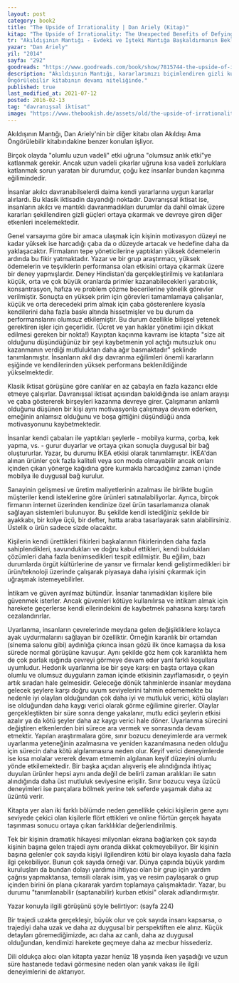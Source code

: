 ```yaml
---
layout: post  
category: book2  
title: "The Upside of Irrationality | Dan Ariely (Kitap)"  
kitap: "The Upside of Irrationality: The Unexpected Benefits of Defying Logic"  
tr: "Akıldışının Mantığı - Evdeki ve İşteki Mantığa Başkaldırmanın Beklenmedik Faydaları"  
yazar: "Dan Ariely"  
yil: "2014"  
sayfa: "292"  
goodreads: "https://www.goodreads.com/book/show/7815744-the-upside-of-irrationality"
description: "Akıldışının Mantığı, kararlarımızı biçimlendiren gizli kuvvetleri konu alıyor. Kitap, Akıldışı Ama
Öngörülebilir kitabının devamı niteliğinde."
published: true
last_modified_at: 2021-07-12
posted: 2016-02-13
tag: "davranışsal iktisat"
image: "https://www.thebookish.de/assets/old/the-upside-of-irrationality.jpg"
---
```


Akıldışının Mantığı, Dan Ariely'nin bir diğer kitabı olan Akıldışı Ama Öngörülebilir kitabındakine benzer konuları işliyor.  
  
Birçok olayda "olumlu uzun vadeli" etki uğruna "olumsuz anlık etki"ye katlanmak gerekir. Ancak uzun vadeli çıkarlar uğruna kısa vadeli zorluklara katlanmak sorun yaratan bir durumdur, çoğu kez insanlar bundan kaçınma eğilimindedir.  
  
İnsanlar akılcı davranabilselerdi daima kendi yararlarına uygun kararlar alırlardı. Bu klasik iktisadin dayandığı noktadır. Davranışsal iktisat ise, insanların akılcı ve mantıklı davranmadıkları durumlar da dahil olmak üzere kararları şekillendiren gizli güçleri ortaya çıkarmak ve devreye giren diğer etkenleri incelemektedir.  
  
Genel varsayıma göre bir amaca ulaşmak için kişinin motivasyon düzeyi ne kadar yüksek ise harcadığı çaba da o düzeyde artacak ve hedefine daha da yaklaşacaktır. Firmaların tepe yöneticilerine yaptıkları yüksek ödemelerin ardında bu fikir yatmaktadır. Yazar ve bir grup araştırmacı, yüksek ödemelerin ve teşviklerin performansa olan etkisini ortaya çıkarmak üzere bir deney yapmışlardır. Deney Hindistan'da gerçekleştirilmiş ve katılanlara küçük, orta ve çok büyük oranlarda primler kazanabilecekleri yaratıcılık, konsantrasyon, hafıza ve problem çözme becerilerine yönelik görevler verilmiştir. Sonuçta en yüksek prim için görevleri tamamlamaya çalışanlar, küçük ve orta derecedeki prim almak için çaba gösterenlere kıyasla kendilerini daha fazla baskı altında hissetmişler ve bu durum da performanslarını olumsuz etkilemiştir. Bu durum özellikle bilişsel yetenek gerektiren işler için geçerlidir. (Ücret ve yan haklar yönetimi için dikkat edilmesi gereken bir nokta!) Kayıptan kaçınma kavramı ise kitapta "size ait olduğunu düşündüğünüz bir şeyi kaybetmenin yol açtığı mutsuzluk onu kazanmanın verdiği mutluluktan daha ağır basmaktadır" şeklinde tanımlanmıştır. İnsanların akıl dışı davranma eğilimleri önemli kararların eşiğinde ve kendilerinden yüksek performans beklenildiğinde yükselmektedir.  
  
Klasik iktisat görüşüne göre canlılar en az çabayla en fazla kazancı elde etmeye çalışırlar. Davranışsal iktisat açısından bakıldığında ise anlam arayışı ve çaba göstererek birşeyleri kazanma devreye girer. Çalışmanın anlamlı olduğunu düşünen bir kişi aynı motivasyonla çalışmaya devam ederken, emeğinin anlamsız olduğunu ve boşa gittiğini düşündüğü anda motivasyonunu kaybetmektedir.  
  
İnsanlar kendi çabaları ile yaptıkları şeylerle - mobilya kurma, çorba, kek yapma, vs. - gurur duyarlar ve ortaya çıkan sonuçla duygusal bir bağ oluştururlar. Yazar, bu durumu İKEA etkisi olarak tanımlamıştır. İKEA'dan alınan ürünler çok fazla kaliteli veya son moda olmayabilir ancak onları içinden çıkan yönerge kağıdına göre kurmakla harcadığınız zaman içinde mobilya ile duygusal bağ kurulur.  
  
Sanayinin gelişmesi ve üretim maliyetlerinin azalması ile birlikte bugün müşteriler kendi isteklerine göre ürünleri satınalabiliyorlar. Ayrıca, birçok firmanın internet üzerinden kendinize özel ürün tasarlamanıza olanak sağlayan sistemleri bulunuyor. Bu şekilde kendi istediğiniz şekilde bir ayakkabı, bir kolye üçü, bir defter, hatta araba tasarlayarak satın alabilirsiniz. Üstelik o ürün sadece sizde olacaktır.  
  
Kişilerin kendi ürettikleri fikirleri başkalarının fikirlerinden daha fazla sahiplendikleri, savundukları ve doğru kabul ettikleri, kendi buldukları çözümleri daha fazla benimsedikleri tespit edilmiştir. Bu eğilim, bazı durumlarda örgüt kültürlerine de yansır ve firmalar kendi geliştirmedikleri bir ürün/teknoloji üzerinde çalışarak piyasaya daha iyisini çıkarmak için uğraşmak istemeyebilirler.  
  
İntikam ve güven ayrılmaz bütündür. İnsanlar tanımadıkları kişilere bile güvenmek isterler. Ancak güvenleri kötüye kullanılırsa ve intikam almak için harekete geçerlerse kendi ellerindekini de kaybetmek pahasına karşı tarafı cezalandırırlar.  
  
Uyarlanma, insanların çevrelerinde meydana gelen değişikliklere kolayca ayak uydurmalarını sağlayan bir özelliktir. Örneğin karanlık bir ortamdan (sinema salonu gibi) aydınlığa çıkınca insan gözü ilk önce kamaşsa da kısa sürede normal görüşüne kavuşur. Aynı şekilde göz hem çok karanlıkta hem de çok parlak ışığında çevreyi görmeye devam eder yani farklı koşullara uyumludur. Hedonik uyarlanma ise bir şeye karşı en başta ortaya çıkan olumlu ve olumsuz duyguların zaman içinde etkisinin zayıflamasıdır, o şeyin artık sıradan hale gelmesidir. Geleceğe dönük tahminlerde insanlar meydana gelecek şeylere karşı doğru uyum seviyelerini tahmin edememekte bu nedenle iyi olayları olduğundan çok daha iyi ve mutluluk verici, kötü olayları ise olduğundan daha kaygı verici olarak görme eğilimine girerler. Olaylar gerçekleştikten bir süre sonra denge yakalanır, mutlu edici şeylerin etkisi azalır ya da kötü şeyler daha az kaygı verici hale döner. Uyarlanma sürecini değiştiren etkenlerden biri sürece ara vermek ve sonrasında devam etmektir. Yapılan araştırmalara göre, sınır bozucu deneyimlerde ara vermek uyarlanma yeteneğinin azalmasına ve yeniden kazanılmasına neden olduğu için sürecin daha kötü algılanmasına neden olur. Keyif verici deneyimlerde ise kısa molalar vererek devam etmemin algılanan keyif düzeyini olumlu yönde etkilemektedir. Bir başka açıdan alışveriş ele alındığında ihtiyaç duyulan ürünler hepsi aynı anda değil de belirli zaman aralıkları ile satın alındığında daha üst mutluluk seviyesine erişilir. Sınır bozucu veya üzücü deneyimleri ise parçalara bölmek yerine tek seferde yaşamak daha az üzüntü verir.  
  
Kitapta yer alan iki farklı bölümde neden genellikle çekici kişilerin gene aynı seviyede çekici olan kişilerle flört ettikleri ve online flörtün gerçek hayata taşınması sonucu ortaya çıkan farklılıklar değerlendirilmiş.  
  
Tek bir kişinin dramatik hikayesi milyonları ekrana bağlarken çok sayıda kişinin başına gelen trajedi aynı oranda dikkat çekmeyebiliyor. Bir kişinin başına gelenler çok sayıda kişiyi ilgilendiren kötü bir olaya kıyasla daha fazla ilgi çekebiliyor. Bunun çok sayıda örneği var. Dünya çapında büyük yardım kuruluşları da bundan dolayı yardıma ihtiyacı olan bir grup için yardım çağrısı yapmaktansa, temsili olarak isim, yaş ve resim paylaşarak o grup içinden birini ön plana çıkararak yardım toplamaya çalışmaktadır. Yazar, bu durumu "tanımlanabilir (saptanabilir) kurban etkisi" olarak adlandırmıştır.  
  
Yazar konuyla ilgili görüşünü şöyle belirtiyor: (sayfa 224)  
  
Bir trajedi uzakta gerçekleşir, büyük olur ve çok sayıda insanı kapsarsa, o trajediyi daha uzak ve daha az duygusal bir perspektiften ele alırız. Küçük detayları göremediğimizde, acı daha az canlı, daha az duygusal olduğundan, kendimizi harekete geçmeye daha az mecbur hissederiz.  
  
Dili oldukça akıcı olan kitapta yazar henüz 18 yaşında iken yaşadığı ve uzun süre hastanede tedavi görmesine neden olan yanık vakası ile ilgili deneyimlerini de aktarıyor.  
  
 
